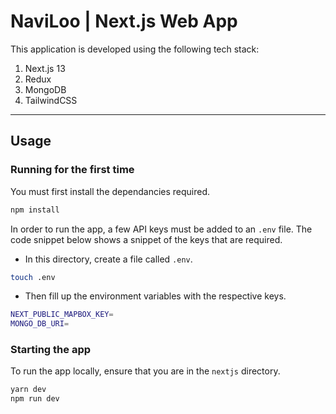 # NaviLoo | Next.js Web App

This application is developed using the following tech stack:

1. Next.js 13
2. Redux
3. MongoDB
4. TailwindCSS

---

## Usage

### Running for the first time

You must first install the dependancies required.

```zsh
npm install
```

In order to run the app, a few API keys must be added to an `.env` file. The code snippet below shows a snippet of the keys that are required.

* In this directory, create a file called `.env`.

```zsh
touch .env
```

* Then fill up the environment variables with the respective keys.

```zsh
NEXT_PUBLIC_MAPBOX_KEY=
MONGO_DB_URI=
```

### Starting the app

To run the app locally, ensure that you are in the `nextjs` directory.

```zsh
yarn dev
npm run dev
```
